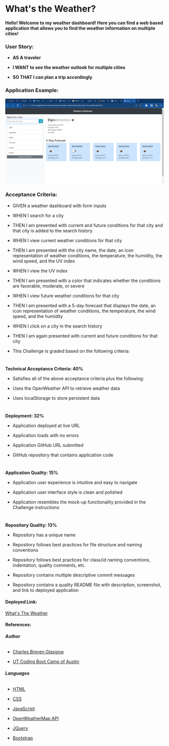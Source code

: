 # What's the Weather?

**Hello! Welcome to my weather dashboard! Here you can find a web based application that allows you to find the weather information on multiple cities!**

### **User Story:**

- **AS A traveler**

- **I WANT to see the weather outlook for multiple cities**

- **SO THAT I can plan a trip accordingly**

### Application Example:

![Image](/assets/img/screenshot.png)

### Acceptance Criteria:

- GIVEN a weather dashboard with form inputs

- WHEN I search for a city

- THEN I am presented with current and future conditions for that city and 
that city is added to the search history

- WHEN I view current weather conditions for that city

- THEN I am presented with the city name, the date, an icon representation of weather conditions, the temperature, the humidity, the wind speed, and the UV index

- WHEN I view the UV index

- THEN I am presented with a color that indicates whether the conditions are favorable, moderate, or severe

- WHEN I view future weather conditions for that city

- THEN I am presented with a 5-day forecast that displays the date, an icon representation of weather conditions, the temperature, the wind speed, and the humidity

- WHEN I click on a city in the search history

- THEN I am again presented with current and future conditions for that city

- This Challenge is graded based on the following criteria:

#

**Technical Acceptance Criteria: 40%**

- Satisfies all of the above acceptance criteria plus the following:

- Uses the OpenWeather API to retrieve weather data

- Uses localStorage to store persistent data

#

**Deployment: 32%**

- Application deployed at live URL

- Application loads with no errors

- Application GitHub URL submitted

- GitHub repository that contains application code

#

**Application Quality: 15%**

- Application user experience is intuitive and easy to navigate

- Application user interface style is clean and polished

- Application resembles the mock-up functionality provided in the Challenge instructions

#

**Repository Quality: 13%**

- Repository has a unique name

- Repository follows best practices for file structure and naming conventions

- Repository follows best practices for class/id naming conventions, indentation, quality comments, etc.

- Repository contains multiple descriptive commit messages

- Repository contains a quality README file with description, screenshot, and link to deployed application

#### **Deployed Link:**

[What's The Weather](https://Brevenn.github.io/module.6.whats-the-weather)


#### **References:**

###### **Author**

- [Charles Breven Glasgow](https://github.com/Brevenn)

- [UT Coding Boot Camp of Austin](https://techbootcamps.utexas.edu/coding/)

###### **Languages**

- [HTML](https://www.w3schools.com/html/)

- [CSS](https://www.w3schools.com/css/default.asp)

- [JavaScript](https://www.javascript.com/)

- [OpenWeatherMap API](https://openweathermap.org/api)

- [JQuery](https://releases.jquery.com/)

- [Bootstrap](https://getbootstrap.com/)